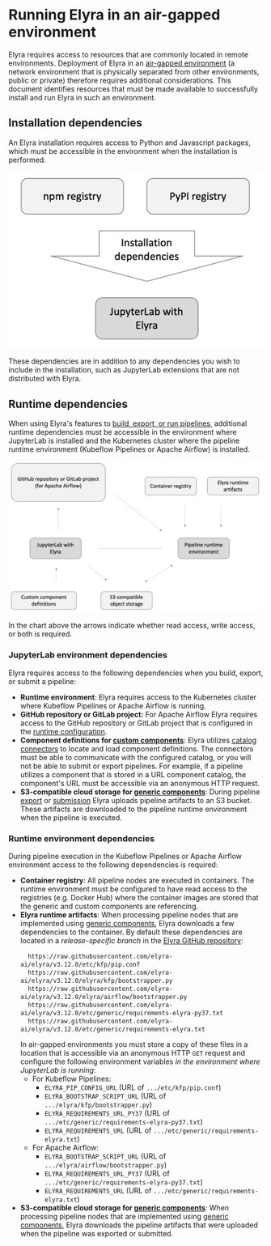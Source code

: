 <!--
{% comment %}
Copyright 2018-2022 Elyra Authors

Licensed under the Apache License, Version 2.0 (the "License");
you may not use this file except in compliance with the License.
You may obtain a copy of the License at

http://www.apache.org/licenses/LICENSE-2.0

Unless required by applicable law or agreed to in writing, software
distributed under the License is distributed on an "AS IS" BASIS,
WITHOUT WARRANTIES OR CONDITIONS OF ANY KIND, either express or implied.
See the License for the specific language governing permissions and
limitations under the License.
{% endcomment %}
-->

# Running Elyra in an air-gapped environment

 Elyra requires access to resources that are commonly located in remote environments. Deployment of Elyra in an [air-gapped environment](https://en.wikipedia.org/wiki/Air_gap_(networking)) (a network environment that is physically separated from other environments, public or private) therefore requires additional considerations. This document identifies resources that must be made available to successfully install and run Elyra in such an environment.

## Installation dependencies

An Elyra installation requires access to Python and Javascript packages, which must be accessible in the environment when the installation is performed.

![installation dependencies](../images/recipes/running-elyra-in-air-gapped-environment/installation-dependencies.png)

These dependencies are in addition to any dependencies you wish to include in the installation, such as JupyterLab extensions that are not distributed with Elyra.

## Runtime dependencies

When using Elyra's features to [build, export, or run pipelines](../user_guide/pipelines.md), additional runtime dependencies must be accessible in the environment where JupyterLab is installed and the Kubernetes cluster where the pipeline runtime environment (Kubeflow Pipelines or Apache Airflow) is installed. 

![runtime dependencies](../images/recipes/running-elyra-in-air-gapped-environment/runtime-dependencies.png)

In the chart above the arrows indicate whether read access, write access, or both is required.

### JupyterLab environment dependencies

Elyra requires access to the following dependencies when you build, export, or submit a pipeline:
- **Runtime environment**: Elyra requires access to the Kubernetes cluster where Kubeflow Pipelines or Apache Airflow is running. 
- **GitHub repository or GitLab project:** For Apache Airflow Elyra requires access to the GitHub repository or GitLab project that is configured in the [runtime configuration](../user_guide/runtime-conf.html#git-type-git-type).
- **Component definitions for [custom components](../user_guide/pipeline-components.html#custom-components)**: Elyra utilizes [catalog connectors](../user_guide/pipeline-components.html#component-catalogs) to locate and load component definitions. The connectors must be able to communicate with the configured catalog, or you will not be able to submit or export pipelines. For example, if a pipeline utilizes a component that is stored in a URL component catalog, the component's URL must be accessible via an anonymous HTTP request.  
- **S3-compatible cloud storage for [generic components](../user_guide/pipeline-components.html#generic-components)**: During pipeline [export](../user_guide/pipelines.html#exporting-pipelines) or [submission](../user_guide/pipelines.html#running-pipelines) Elyra uploads pipeline artifacts to an S3 bucket. These artifacts are downloaded to the pipeline runtime environment when the pipeline is executed.

### Runtime environment dependencies

During pipeline execution in the Kubeflow Pipelines or Apache Airflow environment access to the following dependencies is required:
- **Container registry**: All pipeline nodes are executed in containers. The runtime environment must be configured to have read access to the registries (e.g. Docker Hub) where the container images are stored that the generic and custom components are referencing.
- **Elyra runtime artifacts**: When processing pipeline nodes that are implemented using [generic components](../user_guide/pipeline-components.html#generic-components), Elyra downloads a few dependencies to the container. By default these dependencies are located in a _release-specific branch_ in the [Elyra GitHub repository](https://github.com/elyra-ai/elyra):
  ```
    https://raw.githubusercontent.com/elyra-ai/elyra/v3.12.0/etc/kfp/pip.conf
    https://raw.githubusercontent.com/elyra-ai/elyra/v3.12.0/elyra/kfp/bootstrapper.py
    https://raw.githubusercontent.com/elyra-ai/elyra/v3.12.0/elyra/airflow/bootstrapper.py
    https://raw.githubusercontent.com/elyra-ai/elyra/v3.12.0/etc/generic/requirements-elyra-py37.txt
    https://raw.githubusercontent.com/elyra-ai/elyra/v3.12.0/etc/generic/requirements-elyra.txt
  ```
  In air-gapped environments you must store a copy of these files in a location that is accessible via an anonymous HTTP `GET` request and configure the following environment variables _in the environment where JupyterLab is running_:
    - For Kubeflow Pipelines:
        - `ELYRA_PIP_CONFIG_URL` (URL of `.../etc/kfp/pip.conf`)
        - `ELYRA_BOOTSTRAP_SCRIPT_URL` (URL of `.../elyra/kfp/bootstrapper.py`)
        - `ELYRA_REQUIREMENTS_URL_PY37` (URL of `.../etc/generic/requirements-elyra-py37.txt`)
        - `ELYRA_REQUIREMENTS_URL` (URL of `.../etc/generic/requirements-elyra.txt`)
    - For Apache Airflow:
        - `ELYRA_BOOTSTRAP_SCRIPT_URL` (URL of `.../elyra/airflow/bootstrapper.py`)
        - `ELYRA_REQUIREMENTS_URL_PY37` (URL of `.../etc/generic/requirements-elyra-py37.txt`)
        - `ELYRA_REQUIREMENTS_URL` (URL of `.../etc/generic/requirements-elyra.txt`)     
- **S3-compatible cloud storage for [generic components](../user_guide/pipeline-components.html#generic-components)**: When processing pipeline nodes that are implemented using [generic components](../user_guide/pipeline-components.html#generic-components), Elyra downloads the pipeline artifacts that were uploaded when the pipeline was exported or submitted.
